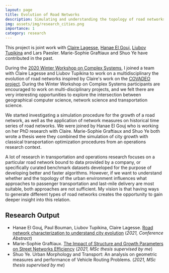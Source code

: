 ```yaml
---
layout: page
title: Evolution of Road Networks
description: Simulating and understanding the topology of road networks
img: assets/img/research_cities.png
importance: 1
category: research
---
```


This project is joint work with [Claire Lagesse](https://thema.univ-fcomte.fr/page_personnelle/userprofile/clagesse),
[Hanae El Gouj](https://thema.univ-fcomte.fr/page_personnelle/hanae), [Liubov Tupikina](https://sites.google.com/view/liubovkmatematike/)
and Lars Paesler. Marie-Sophie Graftiaux and Shuo Ye have contributed in the past.

During the [2020 Winter Workshop on Complex Systems](https://wwcs2020.github.io/), I joined a team with Claire Lagesse and Liubov Tupikina to work on 
a multidisciplinary the evolution of road networks inspired by Claire's work on the [COVADEO project](https://covadeo.univ-fcomte.fr/about). During the
Winter Workshop on Complex Systems participants are encouraged to work on multi-disciplinary projects, and we felt there are very interesting opportunities
to explore the intersection between geographical computer science, network science and transportation science. 

We started investigating a simulation procedure  for the growth of a road network, as well as the application of network measures on
historical time series of road networks. We were joined by Hanae El Gouj who is working on her PhD research with Claire.
Marie-Sophie Graftiaux and Shuo Ye both wrote a thesis were they combined the simulation of city growth with classical transportation
optimization procedures from an operations research context.

A lot of research in transportation and operations research focuses on a particular road network bound to data provided by a company,
or specifically curated benchmark datasets developed for the purpose of developing better and faster algorithms.
However, if we want to understand whether and the topology of the urban environment influences what approaches to passenger transportation
and last-mile delivery are most suitable, both approaches are not sufficient.
My vision is that having ways to generate different types of road networks creates the opportunity to gain deeper insight into this relation.

## Research Output

* Hanae El Gouj, Paul Bouman, Liubov Tupikina, Claire Lagesse.  [Road network characterization to understand city evolution](https://hal.science/hal-03439002/) (*2021, Conference Abstract*)
* Marie-Sophie Graftiaux. [The Impact of Structure and Growth Parameters on Street Networks Efficiency](https://thesis.eur.nl/pub/56940) (*2021, MSc thesis supervised by me*)
* Shuo Ye. Urban Morphology and Transport: An analysis on geometric measures and performance of Vehicle Routing Problems. (*2021, MSc thesis supervised by me*)